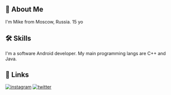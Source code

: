 

## 🚀 About Me
I'm Mike from Moscow, Russia. 15 yo


## 🛠 Skills
I'm a software Android developer. My main programming langs are C++ and Java.
## 🔗 Links
[![instagram](https://img.shields.io/badge/instagram-0A66C2?style=for-the-badge&logo=instagram&logoColor=white)](https://www.instagram.com/programmerc11/)
[![twitter](https://img.shields.io/badge/twitter-1DA1F2?style=for-the-badge&logo=twitter&logoColor=white)](https://twitter.com/c11_programmer)
